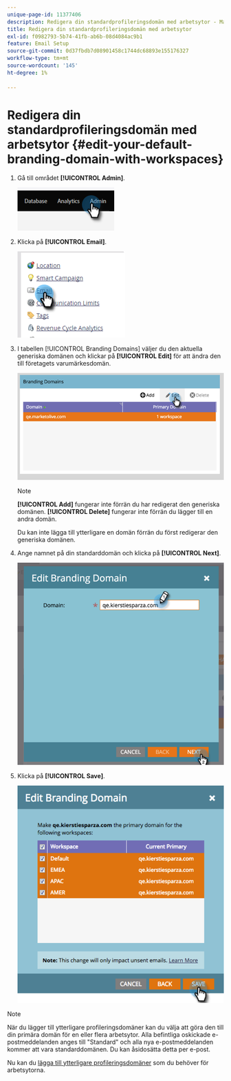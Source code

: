 ```yaml
---
unique-page-id: 11377406
description: Redigera din standardprofileringsdomän med arbetsytor - Marketo Docs - Produktdokumentation
title: Redigera din standardprofileringsdomän med arbetsytor
exl-id: f0982793-5b74-41fb-ab6b-08d4084ac9b1
feature: Email Setup
source-git-commit: 0d37fbdb7d08901458c1744dc68893e155176327
workflow-type: tm+mt
source-wordcount: '145'
ht-degree: 1%

---
```


# Redigera din standardprofileringsdomän med arbetsytor {#edit-your-default-branding-domain-with-workspaces}

1. Gå till området **[!UICONTROL Admin]**.

   ![](assets/edit-your-default-branding-domain-with-workspaces-1.png)

1. Klicka på **[!UICONTROL Email]**.

   ![](assets/edit-your-default-branding-domain-with-workspaces-2.png)

1. I tabellen [!UICONTROL Branding Domains] väljer du den aktuella generiska domänen och klickar på **[!UICONTROL Edit]** för att ändra den till företagets varumärkesdomän.

   ![](assets/edit-your-default-branding-domain-with-workspaces-3.png)

   >[!NOTE]
   >
   >**[!UICONTROL Add]** fungerar inte förrän du har redigerat den generiska domänen. **[!UICONTROL Delete]** fungerar inte förrän du lägger till en andra domän.
   >
   >Du kan inte lägga till ytterligare en domän förrän du först redigerar den generiska domänen.

1. Ange namnet på din standarddomän och klicka på **[!UICONTROL Next]**.

   ![](assets/edit-your-default-branding-domain-with-workspaces-4.png)

1. Klicka på **[!UICONTROL Save]**.

   ![](assets/edit-your-default-branding-domain-with-workspaces-5.png)

>[!NOTE]
>
>När du lägger till ytterligare profileringsdomäner kan du välja att göra den till din primära domän för en eller flera arbetsytor. Alla befintliga oskickade e-postmeddelanden anges till &quot;Standard&quot; och alla nya e-postmeddelanden kommer att vara standarddomänen. Du kan åsidosätta detta per e-post.

Nu kan du [lägga till ytterligare profileringsdomäner](/help/marketo/product-docs/administration/email-setup/add-multiple-branding-domains/add-an-additional-branding-domain-with-workspaces.md) som du behöver för arbetsytorna.

